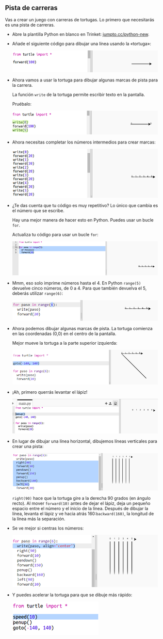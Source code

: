 ## Pista de carreras

Vas a crear un juego con carreras de tortugas. Lo primero que necesitarás es una pista de carreras.

+ Abre la plantilla Python en blanco en Trinket: <a href="http://jumpto.cc/python-new" target="_blank">jumpto.cc/python-new</a>.

+ Añade el siguiente código para dibujar una línea usando la «tortuga»:
    
    ![captura de pantalla](images/race-forward.png)

+ Ahora vamos a usar la tortuga para dibujar algunas marcas de pista para la carrera.
    
    La función `write` de la tortuga permite escribir texto en la pantalla.
    
    Pruébalo:
    
    ![captura de pantalla](images/race-markings1.png)

+ Ahora necesitas completar los números intermedios para crear marcas:
    
    ![captura de pantalla](images/race-markings2.png)

+ ¿Te das cuenta que tu código es muy repetitivo? Lo único que cambia es el número que se escribe.
    
    Hay una mejor manera de hacer esto en Python. Puedes usar un bucle `for`.
    
    Actualiza tu código para usar un bucle `for`:
    
    ![captura de pantalla](images/race-for.png)

+ Mmm, eso solo imprime números hasta el 4. En Python `range(5)` devuelve cinco números, de 0 a 4. Para que también devuelva el 5, deberás utilizar `range(6)`:
    
    ![captura de pantalla](images/race-range.png)

+ Ahora podemos dibujar algunas marcas de pista. La tortuga comienza en las coordenadas (0,0) en el centro de la pantalla.
    
    Mejor mueve la tortuga a la parte superior izquierda:
    
    ![captura de pantalla](images/race-goto.png)

+ ¡Ah, primero querrás levantar el lápiz!
    
    ![captura de pantalla](images/race-penup.png)

+ En lugar de dibujar una línea horizontal, dibujemos líneas verticales para crear una pista:
    
    ![captura de pantalla](images/race-lines.png)
    
    `right(90)` hace que la tortuga gire a la derecha 90 grados (en ángulo recto). Al mover `forward(10)` antes de dejar el lápiz, deja un pequeño espacio entre el número y el inicio de la línea. Después de dibujar la línea, levanta el lápiz y ve hacia atrás 160:`backward(160)`, la longitud de la línea más la separación.

+ Se ve mejor si centras los números:
    
    ![captura de pantalla](images/race-center.png)

+ Y puedes acelerar la tortuga para que se dibuje más rápido:
    
    ![captura de pantalla](images/race-speed.png)